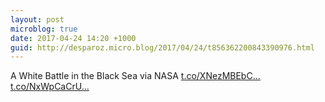 ```yaml
---
layout: post
microblog: true
date: 2017-04-24 14:20 +1000
guid: http://desparoz.micro.blog/2017/04/24/t856362200843390976.html
---
```

A White Battle in the Black Sea  via NASA [t.co/XNezMBEbC...](https://t.co/XNezMBEbCa) [t.co/NxWpCaCrU...](https://t.co/NxWpCaCrU5)
